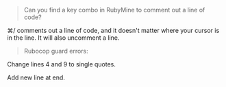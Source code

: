 > Can you find a key combo in RubyMine to comment out a line of code?

⌘/ comments out a line of code, and it doesn't matter where your cursor is in the line.
It will also uncomment a line.

> Rubocop guard errors:

Change lines 4 and 9 to single quotes.

Add new line at end.